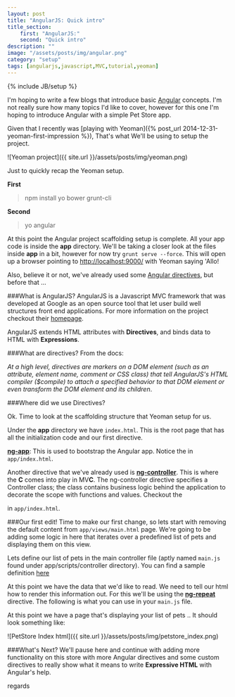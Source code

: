 ```yaml
---
layout: post
title: "AngularJS: Quick intro"
title_section:
    first: "AngularJS:"
    second: "Quick intro"
description: ""
image: "/assets/posts/img/angular.png"
category: "setup"
tags: [angularjs,javascript,MVC,tutorial,yeoman]
---
```

{% include JB/setup %}


I'm hoping to write a few blogs that introduce basic [Angular](https://angularjs.org/) concepts. I'm not really sure how many topics I'd like to cover, however for this one I'm hoping to introduce Angular with a simple Pet Store app.

Given that I recently was [playing with Yeoman]({% post_url 2014-12-31-yeoman-first-impression %}), That's what We'll be using to setup the project.

![Yeoman project]({{ site.url }}/assets/posts/img/yeoman.png)

Just to quickly recap the Yeoman setup.

**First**

> npm install yo bower grunt-cli

**Second**

> yo angular

At this point the Angular project scaffolding setup is complete. All your app code is inside the **app** directory. We'll be taking a closer look at the files inside **app** in a bit, however for now try `grunt serve --force`. This will open up a browser pointing to [http://localhost:9000/](http://localhost:9000/) with Yeoman saying 'Allo!

Also, believe it or not, we've already used some [Angular directives](https://docs.angularjs.org/guide/directive), but before that ...

###What is AngularJS?
AngularJS is a Javascript MVC framework that was developed at Google as an open source tool that let user build well structures front end applications. For more information on the project checkout their [homepage](https://angularjs.org/).

AngularJS extends HTML attributes with **Directives**, and binds data to HTML with **Expressions**.

###What are directives?
From the docs:

<i>At a high level, directives are markers on a DOM element (such as an attribute, element name, comment or CSS class) that tell AngularJS's HTML compiler ($compile) to attach a specified behavior to that DOM element or even transform the DOM element and its children</i>.


###Where did we use Directives?

Ok. Time to look at the scaffolding structure that Yeoman setup for us.

Under the **app** directory we have `index.html`. This is the root page that has all the initialization code and our first directive.

**[ng-app](https://docs.angularjs.org/api/ng/directive/ngApp)**: This is used to bootstrap the Angular app. Notice the [<body ng-app="petstoreApp">](https://github.com/khanduri/yeoman-petstore/commit/a9987ca5100048dee3575ffd737dfe82e9233ac1#diff-b9707fe88797285e93483456d1389b61R18) in `app/index.html`.

Another directive that we've already used is **[ng-controller](https://docs.angularjs.org/api/ng/directive/ngController)**. This is where the **C** comes into play in MV**C**. The ng-controller directive specifies a Controller class; the class contains business logic behind the application to decorate the scope with functions and values. Checkout the [<div ng-include="'views/main.html'" ng-controller="MainCtrl"></div>](https://github.com/khanduri/yeoman-petstore/commit/a9987ca5100048dee3575ffd737dfe82e9233ac1#diff-b9707fe88797285e93483456d1389b61R34) in `app/index.html`.

###Our first edit!
Time to make our first change, so lets start with removing the default content from `app/views/main.html` page. We're going to be adding some logic in here that iterates over a predefined list of pets and displaying them on this view.

Lets define our list of pets in the main controller file (aptly named `main.js` found under app/scripts/controller directory). You can find a sample definition [here](https://github.com/khanduri/yeoman-petstore/commit/2674a212a2dafd6cc9a453e92787900de4eb5186#diff-108255b6eb54964fc88aa9594b1d0018R12)

At this point we have the data that we'd like to read. We need to tell our html how to render this information out. For this we'll be using the **[ng-repeat](https://docs.angularjs.org/api/ng/directive/ngRepeat)** directive. The following is what you can use in your `main.js` file.

<script src="https://gist.github.com/khanduri/3a3128efd2e50f8b7ca4.js"></script>

At this point we have a page that's displaying your list of pets .. It should look something like:

![PetStore Index html]({{ site.url }}/assets/posts/img/petstore_index.png)

###What's Next?
We'll pause here and continue with adding more functionality on this store with more Angular directives and some custom directives to really show what it means to write **Expressive HTML** with Angular's help.

regards
